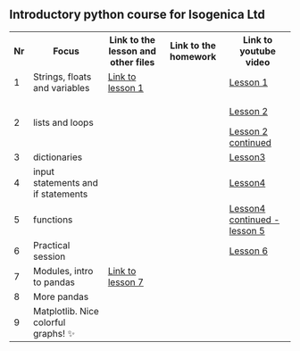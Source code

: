 ## Introductory python course for Isogenica Ltd ##
<table>
  <tr>
    <th>Nr</th>
    <th>Focus</th>
    <th>Link to the lesson and other files</th>
    <th>Link to the homework</th>
    <th>Link to youtube video</th>
  </tr>
  <tr>
    <td>1</td>
    <td>Strings, floats and variables</td>
    <td><a href="https://github.com/isgcodingclub/isg_python_course/blob/58bbce723fe17f17541fa652c1fd35e2b0a75366/jupyter_notebooks/Python_lesson_1.ipynb"> Link to lesson 1</a></td>
    <td></td>
    <td><a href = "https://youtu.be/aUl_uJUXr70">Lesson 1</a></td>
  </tr>
  <tr>
    <td>2</td>
    <td>lists and loops</td>
    <td></td>
    <td></td>
    <td><p><a href = "https://youtu.be/uSVAD1hB6nc"> Lesson 2</a></p>
    <a href = "https://youtu.be/cqlBT3wEBes"> Lesson 2 continued</a></td>
  </tr>
  <tr>
    <td>3</td>
    <td>dictionaries</td>
    <td></td>
    <td></td>
    <td><a href = "https://youtu.be/BEPCYpk1JtM">Lesson3</a></td>
  </tr>
  <tr>
    <td>4</td>
    <td>input statements and if statements</td>
    <td></td>
    <td></td>
    <td><a href="https://youtu.be/uyTVgs6uqd8"> Lesson4 </a></td>
  </tr>
  <tr>
    <td>5</td>
    <td>functions</td>
    <td></td>
    <td></td>
    <td><a href = "https://youtu.be/lzaQ6mFjG30"> Lesson4 continued - lesson 5</a></td>
  </tr>
  <tr>
    <td>6</td>
    <td>Practical session</td>
    <td></td>
    <td></td>
    <td><a href = "https://youtu.be/t7-Ac0BuHi8"> Lesson 6</a></td>
  </tr>
  <tr>
    <td>7</td>
    <td>Modules, intro to pandas</td>
    <td><a href = "https://github.com/isgcodingclub/isg_python_course/blob/46dae8ef51c4903afca65a2abdb37f4847454882/jupyter_notebooks/lesson_7.ipynb">Link to lesson 7</a></td>
    <td></td>
    <td></td>
  </tr>
  <tr>
    <td>8</td>
    <td>More pandas</td>
    <td></td>
    <td></td>
    <td></td>
  </tr>
  <tr>
    <td>9</td>
    <td>Matplotlib. Nice colorful graphs! ✨ </td>
    <td></td>
    <td></td>
    <td></td>
  </tr>
</table>

